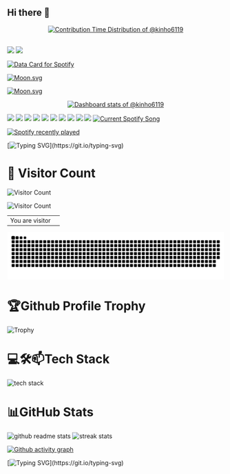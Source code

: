 ## Hi there 👋

<!-- Copy-paste in your Readme.md file -->

<!-- Copy-paste in your Readme.md file -->

<a href="https://next.ossinsight.io/widgets/official/analyze-user-contribution-time-distribution?user_id=109323159&period=all_times" target="_blank" style="display: block" align="center">
  <picture>
    <source media="(prefers-color-scheme: dark)" srcset="https://next.ossinsight.io/widgets/official/analyze-user-contribution-time-distribution/thumbnail.png?user_id=109323159&period=all_times&image_size=auto&color_scheme=dark" width="721" height="auto">
    <img alt="Contribution Time Distribution of @kinho6119" src="https://next.ossinsight.io/widgets/official/analyze-user-contribution-time-distribution/thumbnail.png?user_id=109323159&period=all_times&image_size=auto&color_scheme=light" width="721" height="auto">
  </picture>
</a>

<!-- Made with [OSS Insight](https://ossinsight.io/) -->

<div id="badges" align="center">
 <img src="https://komarev.com/ghpvc/?username=kiinho6119&style=flat-square&color=blue" alt=""/>
</div>

![](https://github-contributor-stats.vercel.app/api?username=kinho6119&limit=5&theme=dark&combine_all_yearly_contributions=true)
[![](https://visitcount.itsvg.in/api?id=kinho6119&icon=0&color=0)](https://visitcount.itsvg.in)


<a href="https://data-card-for-spotify.herokuapp.com/card?user_id=31gzoeut7lw4cz7v54tofk4f6m3i">
  <img src="https://data-card-for-spotify.herokuapp.com/api/card?user_id=31gzoeut7lw4cz7v54tofk4f6m3i" alt="Data Card for Spotify">
</a>

[![Moon.svg](https://dday-widget.minung.dev/widget?theme=theme2&text=New%20Year%20%F0%9F%99%82&date=2024-01-01&startDate=2023-01-01)](https://dday-widget.minung.dev)

[![Moon.svg](https://moon-svg.minung.dev/moon.svg?date=1997-07-23&size=200&theme=ray&rotate=0)](https://moon-svg.minung.dev)

<a href="https://next.ossinsight.io/widgets/official/compose-user-dashboard-stats?user_id=109323159" target="_blank" style="display: block" align="center">
  <picture>
    <source media="(prefers-color-scheme: dark)" srcset="https://next.ossinsight.io/widgets/official/compose-user-dashboard-stats/thumbnail.png?user_id=109323159&image_size=auto&color_scheme=dark" width="771" height="auto">
    <img alt="Dashboard stats of @kinho6119" src="https://next.ossinsight.io/widgets/official/compose-user-dashboard-stats/thumbnail.png?user_id=109323159&image_size=auto&color_scheme=light" width="771" height="auto">
  </picture>
</a>

<!-- Made with [OSS Insight](https://ossinsight.io/) -->

![](http://github-profile-summary-cards.vercel.app/api/cards/profile-details?username=kinho6119&theme=github)
![](http://github-profile-summary-cards.vercel.app/api/cards/productive-time?username=kinho6119&theme=github&utcOffset=8)
![](http://github-profile-summary-cards.vercel.app/api/cards/profile-details?username=kinho6119&theme=github_dark)
![](http://github-profile-summary-cards.vercel.app/api/cards/productive-time?username=kinho6119&theme=github_dark&utcOffset=8)
![](http://github-profile-summary-cards.vercel.app/api/cards/profile-details?username=kinho6119&theme=dark)
![](http://github-profile-summary-cards.vercel.app/api/cards/stats?username=kinho6119&theme=dark)
![](http://github-profile-summary-cards.vercel.app/api/cards/stats?username=vn7n24fzkq&theme=algolia)
![](http://github-profile-summary-cards.vercel.app/api/cards/profile-details?username=vn7n24fzkq&theme=vue)
![](http://github-profile-summary-cards.vercel.app/api/cards/stats?username=vn7n24fzkq&theme=vue)
![](http://github-profile-summary-cards.vercel.app/api/cards/productive-time?username=vn7n24fzkq&theme=vue&utcOffset=8)
<a href="https://open.spotify.com/user/31gzoeut7lw4cz7v54tofk4f6m3i">
  <picture>
    <source media="(prefers-color-scheme: light), (prefers-color-scheme: no-preference)" srcset="https://kinho6119.pythonanywhere.com?theme=light&scan=true&spin=true" />
    <source media="(prefers-color-scheme: dark)" srcset="https://kinho6119.pythonanywhere.com?theme=dark&scan=true&spin=true" />
    <img alt="Current Spotify Song" src="https://kinho6119.pythonanywhere.com?theme=light&scan=true&spin=true" /> <!-- https://github.com/kinho6119/Spotify-Readme -->
  </picture>
</a>


[![Spotify recently played](https://spotify-recently-played-readme.vercel.app/api?user=31gzoeut7lw4cz7v54tofk4f6m3i)](https://open.spotify.com/user/31gzoeut7lw4cz7v54tofk4f6m3i)


[![Typing SVG](https://readme-typing-svg.demolab.com?font=Fira+Code&size=30&duration=1000&pause=1000&color=25A641&background=00000000&center=true%C2%A0%E7%9C%9F%E7%9A%84&vCenter=true%C2%A0%E7%9C%9F%E7%9A%84&repeat=true%C2%A0%E7%9C%9F%E7%9A%84&random=false%C2%A0%E9%94%99%E8%AF%AF%E7%9A%84&width=435&lines=Welcome+to+my+GitHub+profile!)](https://git.io/typing-svg)

# 👣 Visitor Count
<img src="https://komarev.com/ghpvc/?username=kinho6119&color=blue&style=for-the-badge&label=You+are+visitor" alt="Visitor Count" width="200" height="50">

![Visitor Count](https://profile-counter.glitch.me/kinho6119/count.svg)


<table>
  <tr>
    <td>You are visitor</td>
    <td><img src="https://profile-counter.glitch.me/kinho6119/count.svg" alt="" /></td>
  </tr>
</table>

<picture>
  <source media="(prefers-color-scheme: dark)" srcset="https://raw.githubusercontent.com/kinho6119/kinho6119/output/github-contribution-grid-snake-dark.svg">
  <source media="(prefers-color-scheme: light), (prefers-color-scheme: no-preference)" srcset="https://raw.githubusercontent.com/kinho6119/kinho6119/output/github-contribution-grid-snake.svg">
  <img alt="github contribution grid snake animation" src="https://raw.githubusercontent.com/kinho6119/kinho6119/output/github-contribution-grid-snake.svg">
</picture>


# 🏆Github Profile Trophy
![Trophy](https://github-profile-trophy.vercel.app/?username=kinho6119&theme=onedark&no-bg=true&column=-1&no-frame=true)


# 💻🛠📫Tech Stack
<picture>
  <source srcset="https://github.com/kinho6119/kinho6119/raw/main/skill-icons-dark.svg" media="(prefers-color-scheme: dark)" />
  <source srcset="https://github.com/kinho6119/kinho6119/raw/main/skill-icons-light.svg" media="(prefers-color-scheme: light), (prefers-color-scheme: no-preference)" />
  <img alt="tech stack" src="https://github.com/kinho6119/kinho6119/raw/main/skill-icons-light.svg" />
</picture>

# 📊GitHub Stats
<picture>
  <source srcset="https://github-readme-stats.vercel.app/api?username=kinho6119&hide_border=true&show_icons=true&theme=vue-dark&title_color=39d353&icon_color=39d353&bg_color=00000000" media="(prefers-color-scheme: dark)" />
  <source srcset="https://github-readme-stats.vercel.app/api?username=kinho6119&hide_border=true&show_icons=true&theme=vue&title_color=39d353&icon_color=39d353&bg_color=00000000" media="(prefers-color-scheme: light), (prefers-color-scheme: no-preference)" />
  <img alt="github readme stats" src="https://github-readme-stats.vercel.app/api?username=kinho6119&hide_border=true&show_icons=true&theme=vue&title_color=39d353&icon_color=39d353&bg_color=00000000" />
</picture>

<picture>
  <source srcset="https://streak-stats.demolab.com/?user=kinho6119&hide_border=true&border=E4E2E3&theme=github-dark&background=00000000&fire=39d353" media="(prefers-color-scheme: dark)" />
  <source srcset="https://streak-stats.demolab.com/?user=kinho6119&hide_border=true&border=E4E2E3&theme=github-light&background=00000000&dates=39d353" media="(prefers-color-scheme: light), (prefers-color-scheme: no-preference)" />
  <img alt="streak stats" src="https://streak-stats.demolab.com/?user=kinho6119&hide_border=true&border=E4E2E3&theme=github-light&background=00000000&dates=39d353" />
</picture>


[![Github activity graph](https://github-readme-activity-graph.vercel.app/graph?username=kinho6119&hide_border=true&theme=github-compact&area=true)](https://github.com/ashutosh00710/github-readme-activity-graph)


[![Typing SVG](https://readme-typing-svg.demolab.com?font=Fira+Code&size=30&duration=1000&pause=1000&color=25A641&background=00000000&center=false&vCenter=false&multiline=true&repeat=false&random=false&width=520&height=230&separator=%3D&lines=%23include+%3Cstdio.h%3E%3Dint+main(void)%3D%7B%3D&nbsp;&nbsp;&nbsp;&nbsp;printf(%22Hello+World!%5Cn%22);%3D&nbsp;&nbsp;&nbsp;&nbsp;return+0;%3D%7D)](https://git.io/typing-svg)



<!--START_SECTION:waka-->
<!--END_SECTION:waka-->

<!--
**kinho6119/kinho6119** is a ✨ _special_ ✨ repository because its `README.md` (this file) appears on your GitHub profile.

Here are some ideas to get you started:

- 🔭 I’m currently working on ...
- 🌱 I’m currently learning ...
- 👯 I’m looking to collaborate on ...
- 🤔 I’m looking for help with ...
- 💬 Ask me about ...
- 📫 How to reach me: ...
- 😄 Pronouns: ...
- ⚡ Fun fact: ...
-->
